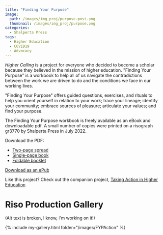 ```yaml
---
title: "Finding Your Purpose"
image: 
  path: /images/img_proj/purpose-post.png
  thumbnail: /images/img_proj/purpose.png
categories:
  - Shalperta Press
tags:
  - Higher Education
  - COVID19
  - Advocacy
---
```


*Higher Calling* is a project for everyone who decided to become a scholar because they believed in the mission of higher education. "Finding Your Purpose" is a workbook to help all of us navigate the contradictions between the work we are driven to do and the conditions we face in our working lives.

"Finding Your Purpose" offers guided questions, exercises, and rituals to help you orient yourself in relation to your work; trace your lineage; identify your community; embrace sources of pleasure; articulate your values; and find your purpose.

The Finding Your Purpose workbook is freely available as an eBook and downloadable pdf. A small number of copies were printed on a risograph gr3770 by Shalperta Press in July 2022. 

Download the PDF:
* [Two-page spread](/pdf/HCP-spread.pdf)
* [Single-page book](/pdf/HCP-pages.pdf)
* [Foldable booklet](/pdf/HCP-booklet.pdf)

[Download as an ePub](/pdf/highercalling-purpose.epub)

Like this project? Check out the companion project, [Taking Action in Higher Education](/shalperta%20press/risk/)

# Riso Production Gallery
(Alt text is broken, I know, I'm working on it!)

{% include my-gallery.html folder="/images/FYPAction" %}